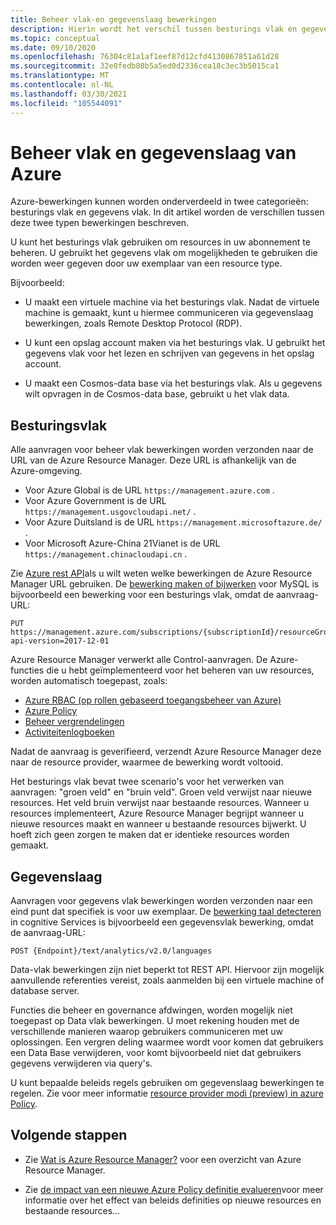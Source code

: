 ```yaml
---
title: Beheer vlak-en gegevenslaag bewerkingen
description: Hierin wordt het verschil tussen besturings vlak en gegevenslaag bewerkingen beschreven. Bewerkingen voor het beheer vlak worden verwerkt door Azure Resource Manager. Data-vlak bewerkingen worden verwerkt door een service.
ms.topic: conceptual
ms.date: 09/10/2020
ms.openlocfilehash: 76304c81a1af1eef87d12cfd4130867851a61d28
ms.sourcegitcommit: 32e0fedb80b5a5ed0d2336cea18c3ec3b5015ca1
ms.translationtype: MT
ms.contentlocale: nl-NL
ms.lasthandoff: 03/30/2021
ms.locfileid: "105544091"
---
```

# <a name="azure-control-plane-and-data-plane"></a>Beheer vlak en gegevenslaag van Azure

Azure-bewerkingen kunnen worden onderverdeeld in twee categorieën: besturings vlak en gegevens vlak. In dit artikel worden de verschillen tussen deze twee typen bewerkingen beschreven.

U kunt het besturings vlak gebruiken om resources in uw abonnement te beheren. U gebruikt het gegevens vlak om mogelijkheden te gebruiken die worden weer gegeven door uw exemplaar van een resource type.

Bijvoorbeeld:

* U maakt een virtuele machine via het besturings vlak. Nadat de virtuele machine is gemaakt, kunt u hiermee communiceren via gegevenslaag bewerkingen, zoals Remote Desktop Protocol (RDP).

* U kunt een opslag account maken via het besturings vlak. U gebruikt het gegevens vlak voor het lezen en schrijven van gegevens in het opslag account.

* U maakt een Cosmos-data base via het besturings vlak. Als u gegevens wilt opvragen in de Cosmos-data base, gebruikt u het vlak data.

## <a name="control-plane"></a>Besturingsvlak

Alle aanvragen voor beheer vlak bewerkingen worden verzonden naar de URL van de Azure Resource Manager. Deze URL is afhankelijk van de Azure-omgeving.

* Voor Azure Global is de URL `https://management.azure.com` .
* Voor Azure Government is de URL `https://management.usgovcloudapi.net/` .
* Voor Azure Duitsland is de URL `https://management.microsoftazure.de/` .
* Voor Microsoft Azure-China 21Vianet is de URL `https://management.chinacloudapi.cn` .

Zie [Azure rest API](/rest/api/azure/)als u wilt weten welke bewerkingen de Azure Resource Manager URL gebruiken. De [bewerking maken of bijwerken](/rest/api/mysql/databases/createorupdate) voor MySQL is bijvoorbeeld een bewerking voor een besturings vlak, omdat de aanvraag-URL:

```http
PUT https://management.azure.com/subscriptions/{subscriptionId}/resourceGroups/{resourceGroupName}/providers/Microsoft.DBforMySQL/servers/{serverName}/databases/{databaseName}?api-version=2017-12-01
```

Azure Resource Manager verwerkt alle Control-aanvragen. De Azure-functies die u hebt geïmplementeerd voor het beheren van uw resources, worden automatisch toegepast, zoals:

* [Azure RBAC (op rollen gebaseerd toegangsbeheer van Azure)](../../role-based-access-control/overview.md)
* [Azure Policy](../../governance/policy/overview.md)
* [Beheer vergrendelingen](lock-resources.md)
* [Activiteitenlogboeken](view-activity-logs.md)

Nadat de aanvraag is geverifieerd, verzendt Azure Resource Manager deze naar de resource provider, waarmee de bewerking wordt voltooid.

Het besturings vlak bevat twee scenario's voor het verwerken van aanvragen: "groen veld" en "bruin veld". Groen veld verwijst naar nieuwe resources. Het veld bruin verwijst naar bestaande resources. Wanneer u resources implementeert, Azure Resource Manager begrijpt wanneer u nieuwe resources maakt en wanneer u bestaande resources bijwerkt. U hoeft zich geen zorgen te maken dat er identieke resources worden gemaakt.

## <a name="data-plane"></a>Gegevenslaag

Aanvragen voor gegevens vlak bewerkingen worden verzonden naar een eind punt dat specifiek is voor uw exemplaar. De [bewerking taal detecteren](/azure/cognitive-services/text-analytics/how-tos/text-analytics-how-to-language-detection) in cognitive Services is bijvoorbeeld een gegevensvlak bewerking, omdat de aanvraag-URL:

```http
POST {Endpoint}/text/analytics/v2.0/languages
```

Data-vlak bewerkingen zijn niet beperkt tot REST API. Hiervoor zijn mogelijk aanvullende referenties vereist, zoals aanmelden bij een virtuele machine of database server.

Functies die beheer en governance afdwingen, worden mogelijk niet toegepast op Data vlak bewerkingen. U moet rekening houden met de verschillende manieren waarop gebruikers communiceren met uw oplossingen. Een vergren deling waarmee wordt voor komen dat gebruikers een Data Base verwijderen, voor komt bijvoorbeeld niet dat gebruikers gegevens verwijderen via query's.

U kunt bepaalde beleids regels gebruiken om gegevenslaag bewerkingen te regelen. Zie voor meer informatie [resource provider modi (preview) in azure Policy](../../governance/policy/concepts/definition-structure.md#resource-provider-modes).

## <a name="next-steps"></a>Volgende stappen

* Zie [Wat is Azure Resource Manager?](overview.md) voor een overzicht van Azure Resource Manager.

* Zie [de impact van een nieuwe Azure Policy definitie evalueren](../../governance/policy/concepts/evaluate-impact.md)voor meer informatie over het effect van beleids definities op nieuwe resources en bestaande resources...
